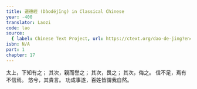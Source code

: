 ```yaml
---
title: 道德經 (Dàodéjīng) in Classical Chinese
year: -400
translator: Laozi
code: lao
source:
  { label: Chinese Text Project, url: https://ctext.org/dao-de-jing?en=off }
isbn: N/A
part: 1
chapter: 17
---
```


太上，下知有之；
其次，親而譽之；
其次，畏之；
其次，侮之。
信不足，焉有不信焉。
悠兮，其貴言。
功成事遂，百姓皆謂我自然。
